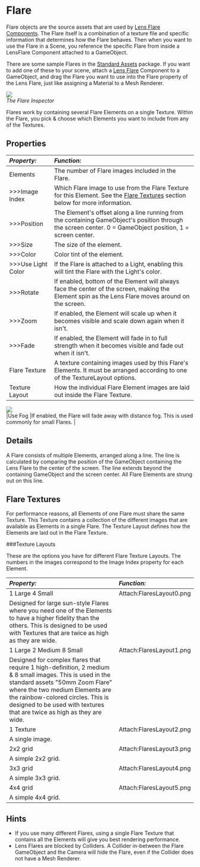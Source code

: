 Flare
=====


<span class=keyword>Flare</span> objects are the source assets that are used by [Lens Flare Components](class-LensFlare.html). The Flare itself is a combination of a texture file and specific information that determines how the Flare behaves.  Then when you want to use the Flare in a <span class=keyword>Scene</span>, you reference the specific Flare from inside a <span class=keyword>LensFlare</span> <span class=keyword>Component</span> attached to a <span class=keyword>GameObject</span>.

There are some sample Flares in the [Standard Assets](HOWTO-InstallStandardAssets.html) package. If you want to add one of these to your scene, attach a [Lens Flare](class-LensFlare.html) Component to a GameObject, and drag the Flare you want to use into the <span class=component>Flare</span> property of the Lens Flare, just like assigning a <span class=keyword>Material</span> to a <span class=keyword>Mesh Renderer</span>.

![](http://docwiki.hq.unity3d.com/uploads/Main/FlareInspector.png)  
_The Flare <span class=keyword>Inspector</span>_

Flares work by containing several Flare <span class=component>Elements</span> on a single <span class=keyword>Texture</span>.  Within the Flare, you pick & choose which <span class=component>Elements</span> you want to include from any of the Textures. 

Properties
----------



|**_Property:_** |**_Function:_** |
|:---|:---|
|<span class=component>Elements</span> |The number of Flare images included in the Flare. |
|>>><span class=component>Image Index</span> |Which Flare image to use from the <span class=component>Flare Texture</span> for this Element.  See the [Flare Textures](#FlareTextures) section below for more information. |
|>>><span class=component>Position</span> |The Element's offset along a line running from the containing GameObject's position through the screen center. 0 = GameObject position, 1 = screen center. |
|>>><span class=component>Size</span> |The size of the element. |
|>>><span class=component>Color</span> |Color tint of the element. |
|>>><span class=component>Use Light Color</span> |If the Flare is attached to a Light, enabling this will tint the Flare with the Light's color. |
|>>><span class=component>Rotate</span> |If enabled, bottom of the Element will always face the center of the screen, making the Element spin as the Lens Flare moves around on the screen. |
|>>><span class=component>Zoom</span> |If enabled, the Element will scale up when it becomes visible and scale down again when it isn't. |
|>>><span class=component>Fade</span> |If enabled, the Element will fade in to full strength when it becomes visible and fade out when it isn't. |
|<span class=component>Flare Texture</span> |A texture containing images used by this Flare's <span class=component>Elements</span>. It must be arranged according to one of the <span class=component>TextureLayout</span> options. |
|<span class=component>Texture Layout</span> |How the individual Flare Element images are laid out inside the <span class=component>Flare Texture</span>.  
![](http://docwiki.hq.unity3d.com/uploads/Main/FlareLayouts.png)  
|<span class=component>Use Fog</span> |If enabled, the Flare will fade away with distance fog. This is used commonly for small Flares. |


Details
-------


A Flare consists of multiple <span class=component>Elements</span>, arranged along a line. The line is calculated by comparing the position of the GameObject containing the Lens Flare to the center of the screen.  The line extends beyond the containing GameObject and the screen center.  All Flare <span class=component>Elements</span> are strung out on this line.


<a id="FlareTextures"></a>
Flare Textures
--------------


For performance reasons, all <span class=component>Elements</span> of one Flare must share the same Texture. This Texture contains a collection of the different images that are available as Elements in a single Flare. The <span class=component>Texture Layout</span> defines how the <span class=component>Elements</span> are laid out in the <span class=component>Flare Texture</span>.


###Texture Layouts

These are the options you have for different Flare <span class=component>Texture Layouts</span>.  The numbers in the images correspond to the <span class=component>Image Index</span> property for each <span class=component>Element</span>.


|**_Property:_** |**_Function:_** |
|:---|:---|
|<span class=component>1 Large 4 Small</span> |Attach:FlaresLayout0.png  
Designed for large sun-style Flares where you need one of the <span class=component>Elements</span> to have a higher fidelity than the others.  This is designed to be used with Textures that are twice as high as they are wide. |
|<span class=component>1 Large 2 Medium 8 Small</span> |Attach:FlaresLayout1.png  
Designed for complex flares that require 1 high-definition, 2 medium & 8 small images.  This is used in the standard assets "50mm Zoom Flare" where the two medium Elements are the rainbow-colored circles. This is designed to be used with textures that are twice as high as they are wide. |
|<span class=component>1 Texture</span> |Attach:FlaresLayout2.png  
A single image. |
|<span class=component>2x2 grid</span> |Attach:FlaresLayout3.png  
A simple 2x2 grid. |
|<span class=component>3x3 grid</span> |Attach:FlaresLayout4.png  
A simple 3x3 grid. |
|<span class=component>4x4 grid</span> |Attach:FlaresLayout5.png  
A simple 4x4 grid. |

Hints
-----

* If you use many different Flares, using a single <span class=component>Flare Texture</span> that contains all the <span class=component>Elements</span> will give you best rendering performance.
* Lens Flares are blocked by <span class=keyword>Colliders</span>.  A Collider in-between the Flare GameObject and the Camera will hide the Flare, even if the Collider does not have a <span class=keyword>Mesh Renderer</span>.
